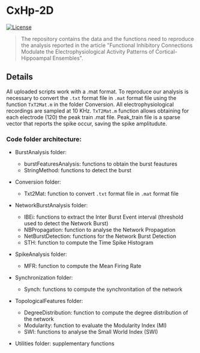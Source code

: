 # CxHp-2D
[![License](https://img.shields.io/badge/license-MIT-blue.svg)](https://github.com/ScreenNeuroPharm/CxHp-2D/blob/master/LICENSE)

> The repository contains the data and the functions need to reproduce the analysis reported in the article "Functional Inhibitory Connections Modulate the Electrophysiological Activity Patterns of Cortical-Hippoampal Ensembles".

## Details
All uploaded scripts work with a .mat format. 
To reproduce our analysis is necessary to convert the ```.txt``` format file in ```.mat``` format file using the function ```TxT2Mat.m``` in the folder Conversion. 
All electrophysiological recordings are sampled at 10 KHz. 
```TxT2Mat.m``` function allows obtaining for each electrode (120) the peak train .mat file. 
Peak_train file is a sparse vector that reports the spike occur, saving the spike amplitudute.

### Code folder architecture:
- BurstAnalysis folder:
    * burstFeaturesAnalysis: functions to obtain the burst feautures
    * StringMethod: functions to detect the burst

- Conversion folder:
    * Txt2Mat: function to convert ```.txt``` format file in ```.mat``` format file

- NetworkBurstAnalysis folder: 
    * IBEi: functions to extract the Inter Burst Event interval (threshold used to detect the Network Burst)
    * NBPropagation: function to analyse the Network Propagation
    * NetBurstDetection: functions for the Network Burst Detection
    * STH: function to compute the Time Spike Histogram

- SpikeAnalysis folder:
    * MFR: function to compute the Mean Firing Rate
	
- Synchronization folder:
	* Synch: functions to compute the synchronitation of the network
	
- TopologicalFeatures folder:
	* DegreeDistribution: function to compute the degree distribution of the network
	* Modularity: function to evaluate the Modularity Index (MI)
	* SWI: functions to analyse the Small World Index (SWI)

- Utilities folder: supplementary functions
